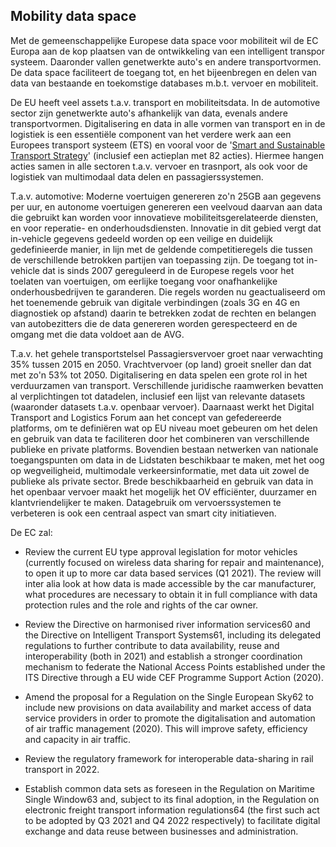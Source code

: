 ## Mobility data space
Met de gemeenschappelijke Europese data space voor mobiliteit wil de EC Europa aan de kop plaatsen van de ontwikkeling van een intelligent transpor systeem. Daaronder vallen genetwerkte auto's en andere transportvormen. De data space faciliteert de toegang tot, en het bijeenbregen en delen van data van bestaande en toekomstige databases m.b.t. vervoer en mobiliteit.

De EU heeft veel assets t.a.v. transport en mobiliteitsdata. In de automotive sector zijn genetwerkte auto's afhankelijk van data, evenals andere transportvormen. Digitalisering en data in alle vormen van transport en in de logistiek is een essentiële component van het verdere werk aan een Europees transport systeem (ETS) en vooral voor de '[Smart and Sustainable Transport Strategy](https://eur-lex.europa.eu/legal-content/EN/TXT/?uri=CELEX%3A52020DC0789)'  (inclusief een actieplan met 82 acties). Hiermee hangen acties samen in alle sectoren t.a.v. vervoer en trasnport, als ook voor de logistiek van multimodaal data delen en passagierssystemen.


T.a.v. automotive:
Moderne voertuigen genereren zo'n 25GB aan gegevens per uur, en autonome voertuigen genereren een veelvoud daarvan aan data die gebruikt kan worden voor innovatieve mobiliteitsgerelateerde diensten, en voor reperatie- en onderhoudsdiensten. Innovatie in dit gebied vergt dat in-vehicle gegevens gedeeld worden op een veilige en duidelijk gedefinieerde manier, in lijn met de geldende competitieregels die tussen de verschillende betrokken partijen van toepassing zijn. 
De toegang tot in-vehicle dat is sinds 2007 gereguleerd in de Europese regels voor het toelaten van voertuigen, om eerlijke toegang voor onafhankelijke onderhousbedrijven te garanderen. Die regels worden nu geactualiseerd om het toenemende gebruik van digitale verbindingen (zoals 3G en 4G en diagnostiek op afstand) daarin te betrekken zodat de rechten en belangen van autobezitters die de data genereren worden gerespecteerd en de omgang met die data voldoet aan de AVG.

T.a.v. het gehele transportstelsel
Passagiersvervoer groet naar verwachting 35% tussen 2015 en 2050. Vrachtvervoer (op land) groeit sneller dan dat met zo'n 53% tot 2050. Digitalisering en data spelen een grote rol in het verduurzamen van transport.
Verschillende juridische raamwerken bevatten al verplichtingen tot datadelen, inclusief een lijst van relevante datasets (waaronder datasets t.a.v. openbaar vervoer). Daarnaast werkt het Digital Transport and Logistics Forum aan het concept van gefedereerde platforms, om te definiëren wat op EU niveau moet gebeuren om het delen en gebruik van data te faciliteren door het combineren van verschillende publieke en private platforms. Bovendien bestaan netwerken van nationale toegangspunten om data in de Lidstaten beschikbaar te maken, met het oog op wegveiligheid, multimodale verkeersinformatie, met data uit zowel de publieke als private sector. Brede beschikbaarheid en gebruik van data in het openbaar vervoer maakt het mogelijk het OV efficiënter, duurzamer en klantvriendelijker te maken. 
Datagebruik om vervoerssystemen te verbeteren is ook een centraal aspect van smart city initiatieven.

De EC zal:

-  Review the current EU type approval legislation for motor vehicles (currently focused on wireless data sharing for repair and maintenance), to open it up to more car data based services (Q1 2021). The review will inter alia look at how data is made accessible by the car manufacturer, what procedures are necessary to obtain it in full compliance with data protection rules and the role and rights of the car owner.
    
-  Review the Directive on harmonised river information services60 and the Directive on Intelligent Transport Systems61, including its delegated regulations to further contribute to data availability, reuse and interoperability (both in 2021) and establish a stronger coordination mechanism to federate the National Access Points established under the ITS Directive through a EU wide CEF Programme Support Action (2020).
    
-  Amend the proposal for a Regulation on the Single European Sky62 to include new provisions on data availability and market access of data service providers in order to promote the digitalisation and automation of air traffic management (2020). This will improve safety, efficiency and capacity in air traffic.

-  Review the regulatory framework for interoperable data-sharing in rail transport in 2022.
    
-  Establish common data sets as foreseen in the Regulation on Maritime Single Window63 and, subject to its final adoption, in the Regulation on electronic freight transport information regulations64 (the first such act to be adopted by Q3 2021 and Q4 2022 respectively) to facilitate digital exchange and data reuse between businesses and administration.



